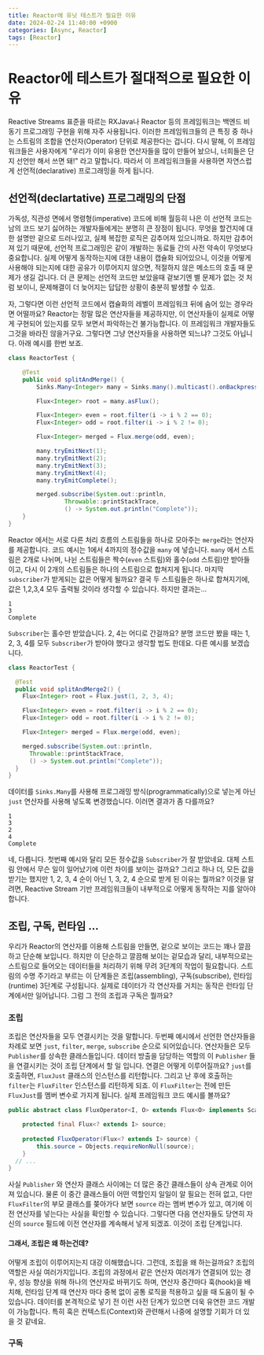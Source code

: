 ```yaml
---
title: Reactor에 유닛 테스트가 필요한 이유
date: 2024-02-24 11:40:00 +0900
categories: [Async, Reactor]
tags: [Reactor]
---
```

# Reactor에 테스트가 절대적으로 필요한 이유
Reactive Streams 표준을 따르는 RXJava나 Reactor 등의 프레임워크는 백엔드 비동기 프로그래밍 구현을 위해 자주 사용됩니다.
이러한 프레임워크들의 큰 특징 중 하나는 스트림의 조합을 연산자(Operator) 단위로 제공한다는 겁니다. 
다시 말해, 이 프레임워크들은 사용자에게 "우리가 이미 유용한 연산자들을 많이 만들어 놨으니, 너희들은 단지 선언만 해서 쓰면 돼!" 라고 말합니다.
따라서 이 프레임워크들을 사용하면 자연스럽게 선언적(declarative) 프로그래밍을 하게 됩니다.

## 선언적(declartative) 프로그래밍의 단점
가독성, 직관성 면에서 명령형(imperative) 코드에 비해 월등히 나은 이 선언적 코드는 남의 코드 보기 싫어하는 개발자들에게는 분명히 큰 장점이 됩니다.
무엇을 할건지에 대한 설명만 겉으로 드러나있고, 실제 복잡한 로직은 감추어져 있으니까요. 
하지만 감추어져 있기 때문에, 선언적 프로그래밍은 같이 개발하는 동료들 간의 사전 약속이 무엇보다 중요합니다.
실제 어떻게 동작하는지에 대한 내용이 캡슐화 되어있으니, 이것을 어떻게 사용해야 되는지에 대한 공유가 이루어지지 않으면, 적절하지 않은 메소드의 호출 때 문제가 생길 겁니다.
더 큰 문제는 선언적 코드만 보았을때 겉보기엔 별 문제가 없는 것 처럼 보이니, 문제해결이 더 늦어지는 답답한 상황이 충분히 발생할 수 있죠.

자, 그렇다면 이런 선언적 코드에서 캡슐화의 레벨이 프레임워크 뒤에 숨어 있는 경우라면 어떨까요?
Reactor는 정말 많은 연산자들을 제공하지만, 이 연산자들이 실제로 어떻게 구현되어 있는지를 모두 보면서 파악하는건 불가능합니다. 이 프레임워크 개발자들도 그것을 바라진 않을거구요.
그렇다면 그냥 연산자들을 사용하면 되느냐? 그것도 아닙니다. 아래 예시를 한번 보죠.



```java
class ReactorTest {

    @Test
    public void splitAndMerge() {
        Sinks.Many<Integer> many = Sinks.many().multicast().onBackpressureBuffer();

        Flux<Integer> root = many.asFlux();

        Flux<Integer> even = root.filter(i -> i % 2 == 0);
        Flux<Integer> odd = root.filter(i -> i % 2 != 0);

        Flux<Integer> merged = Flux.merge(odd, even);

        many.tryEmitNext(1);
        many.tryEmitNext(2);
        many.tryEmitNext(3);
        many.tryEmitNext(4);
        many.tryEmitComplete();

        merged.subscribe(System.out::println,
                Throwable::printStackTrace,
                () -> System.out.println("Complete"));
    }
}
```
Reactor 에서는 서로 다른 처리 흐름의 스트림들을 하나로 모아주는 `merge`라는 연산자를 제공합니다. 코드 예시는 1에서 4까지의 정수값을 `many` 에 넣습니다.
`many` 에서 스트림은 2개로 나뉘며, 나뉜 스트림들은 짝수(`even` 스트림)와 홀수(`odd` 스트림)만 받아들이고, 다시 이 2개의 스트림들은 하나의 스트림으로 합쳐지게 됩니다. 
마지막 `subscriber`가 받게되는 값은 어떻게 될까요? 결국 두 스트림들은 하나로 합쳐지기에, 값은 1,2,3,4 모두 출력될 것이라 생각할 수 있습니다. 하지만 결과는...
```text
1
3
Complete
```
`Subscriber`는 홀수만 받았습니다. 2, 4는 어디로 간걸까요? 
분명 코드만 봤을 때는 1, 2, 3, 4를 모두 `Subscriber`가 받아야 했다고 생각할 법도 한데요.
다른 예시를 보겠습니다.

```java
class ReactorTest {

  @Test
  public void splitAndMerge2() {
    Flux<Integer> root = Flux.just(1, 2, 3, 4);

    Flux<Integer> even = root.filter(i -> i % 2 == 0);
    Flux<Integer> odd = root.filter(i -> i % 2 != 0);

    Flux<Integer> merged = Flux.merge(odd, even);

    merged.subscribe(System.out::println,
      Throwable::printStackTrace,
      () -> System.out.println("Complete"));
  }
}
```
데이터를 `Sinks.Many`를 사용해 프로그래밍 방식(programmatically)으로 넣는게 아닌 `just` 연산자를 사용해 넣도록 변경했습니다. 이러면 결과가 좀 다를까요?

```text
1
3
2
4
Complete
```
네, 다릅니다. 첫번째 예시와 달리 모든 정수값을 `Subscriber`가 잘 받았네요. 대체 스트림 안에서 무슨 일이 일어났기에 이런 차이를 보이는 걸까요?
그리고 하나 더, 모든 값을 받기는 했지만 1, 2, 3, 4 순이 아닌 1, 3, 2, 4 순으로 받게 된 이유는 뭘까요? 
이것을 알려면, Reactive Stream 기반 프레임워크들이 내부적으로 어떻게 동작하는 지를 알아야 합니다.

## 조립, 구독, 런타임 ...
우리가 Reactor의 연산자를 이용해 스트림을 만들면, 겉으로 보이는 코드는 꽤나 깔끔하고 단순해 보입니다. 하지만 이 단순하고 깔끔해 보이는 겉모습과 달리,
내부적으로는 스트림으로 들어오는 데이터들을 처리하기 위해 무려 3단계의 작업이 필요합니다. 
스트림의 수명 주기라고 부르는 이 단계들은 조립(assembling), 구독(subscribe), 런타임(runtime) 3단계로 구성됩니다.
실제로 데이터가 각 연산자를 거치는 동작은 런타임 단계에서만 일어납니다. 그럼 그 전의 조립과 구독은 뭘까요?

### 조립
조립은 연산자들을 모두 연결시키는 것을 말합니다. 두번째 예시에서 선언한 연산자들을 차례로 보면
`just`, `filter`, `merge`, `subscribe` 순으로 되어있습니다. 연산자들은 모두 `Publisher`를 상속한 클래스들입니다.
데이터 방출을 담당하는 역할의 이 `Publisher` 들을 연결시키는 것이 조립 단계에서 할 일 입니다.
연결은 어떻게 이루어질까요? `just`를 호출하면, `FluxJust` 클래스의 인스턴스를 리턴합니다.
그리고 난 후에 호출하는 `filter`는 `FluxFilter` 인스턴스를 리턴하게 되죠. 이 `FluxFilter`는 전에 만든 `FluxJust`를 멤버 변수로 가지게 됩니다.
실제 프레임워크 코드 예시를 볼까요?
```java
public abstract class FluxOperator<I, O> extends Flux<O> implements Scannable {

    protected final Flux<? extends I> source;
    
    protected FluxOperator(Flux<? extends I> source) {
        this.source = Objects.requireNonNull(source);
    }
  // ...
}
```
사실 `Publisher` 와 연산자 클래스 사이에는 더 많은 중간 클래스들이 상속 관계로 이어져 있습니다. 물론 이 중간 클래스들이 어떤 역할인지 일일이 알 필요는 전혀 없고,
다만 `FluxFilter`의 부모 클래스를 쫒아가다 보면 `source` 라는 멤버 변수가 있고, 여기에 이전 연산자를 넣는다는 사실을 확인할 수 있습니다.
그렇다면 다음 연산자들도 당연히 자신의 `source` 필드에 이전 연산자를 계속해서 넣게 되겠죠. 이것이 조립 단계입니다.


#### 그래서, 조립은 왜 하는건데?
어떻게 조립이 이루어지는지 대강 이해했습니다. 그런데, 조립을 왜 하는걸까요? 조립의 역할은 사실 여러가지입니다.
조립의 과정에서 같은 연산자 여러개가 연결되어 있는 경우, 성능 향상을 위해 하나의 연산자로 바뀌기도 하며, 연산자 중간마다 훅(hook)을 배치해,
런타임 단계 때 연산자 마다 중복 없이 공통 로직을 적용하고 싶을 때 도움이 될 수 있습니다. 데이터를 본격적으로 넣기 전 이런 사전 단계가 있으면
더욱 유연한 코드 개발이 가능합니다. 특히 훅은 컨텍스트(Context)와 관련해서 나중에 설명할 기회가 더 있을 것 같네요.

### 구독

